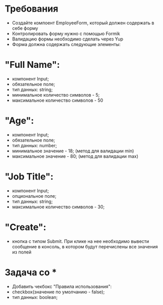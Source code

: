 # Требования
* Создайте компоент EmployeeForm, который должен содержать в себе форму
* Контролировать форму нужно с помощью Formik
* Валидацию формы необходимо сделать через Yup
* Форма должна содержать следующие элементы:

# "Full Name":
* компонент Input;
* обязательное поле;
* тип данных: string;
* минимальное количество символов - 5;
* максимальное количество символов - 50

# "Age":
*  компонент Input;
* обязательное поле;
* тип данных: number;
* минимальное значение - 18; (метод для валидации min)
* максимальное значение - 80; (метод для валидации max)

# "Job Title":
* компонент Input;
* опциональное поле;
* тип данных: string;
* максимальное количество символов - 30;

# "Create":
* кнопка с типом Submit. При клике на нее необходимо вывести сообщение в консоль, в котором будут перечислены все значения из полей

# Задача со *
* Добавить чекбокс "Правила использования":
* checkbox(значение по умолчанию - false);
* тип данных: boolean;